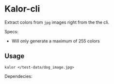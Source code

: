# Kalor-cli


Extract colors from `jpg` images right from the the cli.


Specs:
* Will only generate a maximum of 255 colors


## Usage
`kalor </test-data/dog_image.jpg>`



Dependecies:
